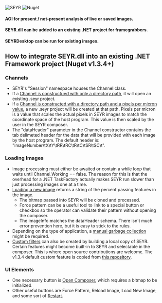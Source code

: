 ![SEYR](https://user-images.githubusercontent.com/19335151/165121032-fe8c9a68-3cf7-4112-8ee5-a5f04922ef1c.png) ![Nuget](https://img.shields.io/nuget/v/SEYR)
#### AOI for present / not-present analysis of live or saved images.
#### SEYR.dll can be added to an existing .NET project for framegrabbers.
#### SEYRDesktop can be run for existing images.

## How to integrate SEYR.dll into an existing .NET Framework project (Nuget v1.3.4+)
### Channels
- SEYR's "Session" namespace houses the Channel class. 
- If a [Channel is constructued with only a directory path](https://github.com/bradmartin333/SEYR/blob/637b27327cb87c60b721c60accababeb3caa84ab/SEYRproject/SEYRDesktop/FormMain.cs#L106), it will open an existing .seyr project.
- If a [Channel is constructed with a directory path and a pixels per micron value](https://github.com/bradmartin333/SEYR/blob/637b27327cb87c60b721c60accababeb3caa84ab/SEYRproject/SEYRDesktop/FormMain.cs#L108), a new .seyr project will be created at that path. Pixels per micron is a value that scales the actual pixels in SEYR images to match the coordinate space of the host program. This value is then scaled by the user in the SEYR composer.
- The "dataHeader" parameter in the Channel constructor contains the tab delimeted header for the data that will be provided with each image by the host program. The default header is: "ImageNumber\tX\tY\tRR\tRC\tR\tC\tSR\tSC\t".
### Loading Images
- Image processing must either be awaited or contain a while loop that waits until Channel.Working == false. The reason for this is that the overhead for a .NET TaskFactory actually makes SEYR run slower than just processing images one at a time.
- [Loading a new image](https://github.com/bradmartin333/SEYR/blob/53bd15335e012986d650a825d8d99a340c1b5b7d/SEYRproject/SEYRDesktop/FormMain.cs#L33) returns a string of the percent passing features in the image.
  - The bitmap passed into SEYR will be cloned and processed.
  - Force pattern can be a useful tool to link to a special button or checkbox so the operator can validate their pattern without opening the composer.
  - The imageInfo matches the dataHeader schema. There isn't much error prevention here, but it is easy to stick to the rules.
- Depending on the type of application, a [manual garbage collection](https://github.com/bradmartin333/SEYR/blob/53bd15335e012986d650a825d8d99a340c1b5b7d/SEYRproject/SEYRDesktop/FormMain.cs#L36) might be required.
- [Custom filters](https://github.com/bradmartin333/SEYR/blob/71c895f670465773c0bc00a33e932b7a4292b2cf/SEYRproject/SEYRDesktop/FormMain.cs#L170) can also be created by building a local copy of SEYR. Certain features might become built-in to SEYR and selectable in the composer. This is where open source contributions are welcome. The v1.3.4 default custom feature is copied from [this repository](https://github.com/bradmartin333/GridImaging).
### UI Elements
- One necessary button is [Open Composer](https://github.com/bradmartin333/SEYR/blob/53bd15335e012986d650a825d8d99a340c1b5b7d/SEYRproject/SEYRDesktop/FormMain.cs#L41), which requires a bitmap to be initialized.
- Other useful buttons are Force Pattern, Reload Image, Load New Image, and some sort of [Restart](https://github.com/bradmartin333/SEYR/blob/53bd15335e012986d650a825d8d99a340c1b5b7d/SEYRproject/SEYRDesktop/FormMain.cs#L44).
